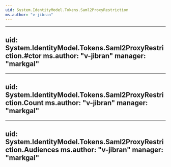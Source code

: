 ```yaml
---
uid: System.IdentityModel.Tokens.Saml2ProxyRestriction
ms.author: "v-jibran"
---
```


---
uid: System.IdentityModel.Tokens.Saml2ProxyRestriction.#ctor
ms.author: "v-jibran"
manager: "markgal"
---

---
uid: System.IdentityModel.Tokens.Saml2ProxyRestriction.Count
ms.author: "v-jibran"
manager: "markgal"
---

---
uid: System.IdentityModel.Tokens.Saml2ProxyRestriction.Audiences
ms.author: "v-jibran"
manager: "markgal"
---
